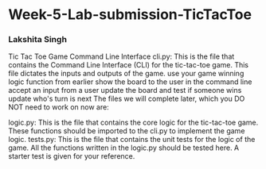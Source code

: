 # Week-5-Lab-submission-TicTacToe
<H3> Lakshita Singh </H3>

Tic Tac Toe Game Command Line Interface
cli.py: This is the file that contains the Command Line Interface (CLI) for the tic-tac-toe game. This file dictates the inputs and outputs of the game.
use your game winning logic function from earlier
show the board to the user in the command line
accept an input from a user
update the board and test if someone wins
update who's turn is next
The files we will complete later, which you DO NOT need to work on now are:

logic.py: This is the file that contains the core logic for the tic-tac-toe game. These functions should be imported to the cli.py  to implement the game logic. 
tests.py: This is the file that contains the unit tests for the logic of the game. All the functions written in the logic.py should be tested here. A starter test is given for your reference.
